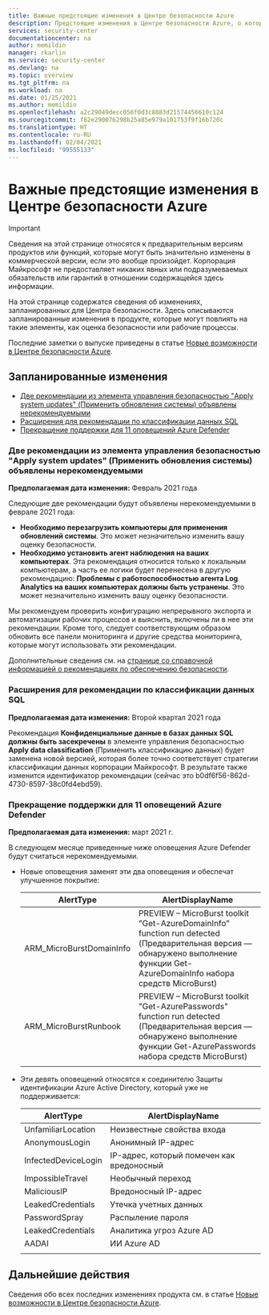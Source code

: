 ```yaml
---
title: Важные предстоящие изменения в Центре безопасности Azure
description: Предстоящие изменения в Центре безопасности Azure, о которых, возможно, вам следует знать и которые, может быть, нужно будет запланировать
services: security-center
documentationcenter: na
author: memildin
manager: rkarlin
ms.service: security-center
ms.devlang: na
ms.topic: overview
ms.tgt_pltfrm: na
ms.workload: na
ms.date: 01/25/2021
ms.author: memildin
ms.openlocfilehash: a2c29049decc056f0d3c8083d21574456610c124
ms.sourcegitcommit: f82e290076298b25a85e979a101753f9f16b720c
ms.translationtype: HT
ms.contentlocale: ru-RU
ms.lasthandoff: 02/04/2021
ms.locfileid: "99555133"
---
```

# <a name="important-upcoming-changes-to-azure-security-center"></a>Важные предстоящие изменения в Центре безопасности Azure

> [!IMPORTANT]
> Сведения на этой странице относятся к предварительным версиям продуктов или функций, которые могут быть значительно изменены в коммерческой версии, если это вообще произойдет. Корпорация Майкрософт не предоставляет никаких явных или подразумеваемых обязательств или гарантий в отношении содержащейся здесь информации.

На этой странице содержатся сведения об изменениях, запланированных для Центра безопасности. Здесь описываются запланированные изменения в продукте, которые могут повлиять на такие элементы, как оценка безопасности или рабочие процессы.

Последние заметки о выпуске приведены в статье [Новые возможности в Центре безопасности Azure](release-notes.md).


## <a name="planned-changes"></a>Запланированные изменения

- [Две рекомендации из элемента управления безопасностью "Apply system updates" (Применить обновления системы) объявлены нерекомендуемыми](#two-recommendations-from-apply-system-updates-security-control-being-deprecated)
- [Расширения для рекомендации по классификации данных SQL](#enhancements-to-sql-data-classification-recommendation)
- [Прекращение поддержки для 11 оповещений Azure Defender](#deprecation-of-11-azure-defender-alerts)

### <a name="two-recommendations-from-apply-system-updates-security-control-being-deprecated"></a>Две рекомендации из элемента управления безопасностью "Apply system updates" (Применить обновления системы) объявлены нерекомендуемыми 

**Предполагаемая дата изменения:** Февраль 2021 года

Следующие две рекомендации будут объявлены нерекомендуемыми в феврале 2021 года:

- **Необходимо перезагрузить компьютеры для применения обновлений системы**. Это может незначительно изменить вашу оценку безопасности.
- **Необходимо установить агент наблюдения на ваших компьютерах**. Эта рекомендация относится только к локальным компьютерам, а часть ее логики будет перенесена в другую рекомендацию: **Проблемы с работоспособностью агента Log Analytics на ваших компьютерах должны быть устранены**. Это может незначительно изменить вашу оценку безопасности.

Мы рекомендуем проверить конфигурацию непрерывного экспорта и автоматизации рабочих процессов и выяснить, включены ли в нее эти рекомендации. Кроме того, следует соответствующим образом обновить все панели мониторинга и другие средства мониторинга, которые могут использовать эти рекомендации.

Дополнительные сведения см. на [странице со справочной информацией о рекомендациях по обеспечению безопасности](recommendations-reference.md).


### <a name="enhancements-to-sql-data-classification-recommendation"></a>Расширения для рекомендации по классификации данных SQL

**Предполагаемая дата изменения:** Второй квартал 2021 года

Рекомендация **Конфиденциальные данные в базах данных SQL должны быть засекречены** в элементе управления безопасностью **Apply data classification** (Применить классификацию данных) будет заменена новой версией, которая более точно соответствует стратегии классификации данных корпорации Майкрософт. В результате также изменится идентификатор рекомендации (сейчас это b0df6f56-862d-4730-8597-38c0fd4ebd59).


### <a name="deprecation-of-11-azure-defender-alerts"></a>Прекращение поддержки для 11 оповещений Azure Defender

**Предполагаемая дата изменения:** март 2021 г.

В следующем месяце приведенные ниже оповещения Azure Defender будут считаться нерекомендуемыми.

- Новые оповещения заменят эти два оповещения и обеспечат улучшенное покрытие:

    | AlertType                | AlertDisplayName                                                         |
    |--------------------------|--------------------------------------------------------------------------|
    | ARM_MicroBurstDomainInfo | PREVIEW – MicroBurst toolkit "Get-AzureDomainInfo" function run detected (Предварительная версия — обнаружено выполнение функции Get-AzureDomainInfo набора средств MicroBurst) |
    | ARM_MicroBurstRunbook    | PREVIEW – MicroBurst toolkit "Get-AzurePasswords" function run detected (Предварительная версия — обнаружено выполнение функции Get-AzurePasswords набора средств MicroBurst)  |
    |                          |                                                                          |

- Эти девять оповещений относятся к соединителю Защиты идентификации Azure Active Directory, который уже не поддерживается:

    | AlertType           | AlertDisplayName              |
    |---------------------|-------------------------------|
    | UnfamiliarLocation  | Неизвестные свойства входа |
    | AnonymousLogin      | Анонимный IP-адрес          |
    | InfectedDeviceLogin | IP-адрес, который помечен как вредоносный     |
    | ImpossibleTravel    | Необычный переход               |
    | MaliciousIP         | Вредоносный IP-адрес          |
    | LeakedCredentials   | Утечка учетных данных            |
    | PasswordSpray       | Распыление пароля                |
    | LeakedCredentials   | Аналитика угроз Azure AD  |
    | AADAI               | ИИ Azure AD                   |
    |                     |                               |
 



## <a name="next-steps"></a>Дальнейшие действия

Сведения обо всех последних изменениях продукта см. в статье [Новые возможности в Центре безопасности Azure](release-notes.md).
